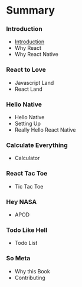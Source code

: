 # Summary

### Introduction

* [Introduction](README.md)
* Why React
* Why React Native

### React to Love

* Javascript Land
* React Land

### Hello Native

* Hello Native
* Setting Up
* Really Hello React Native

### Calculate Everything

* Calculator

### React Tac Toe

* Tic Tac Toe

### Hey NASA

* APOD

### Todo Like Hell

* Todo List

### So Meta

* Why this Book
* Contributing



